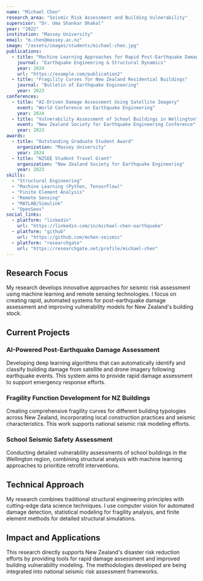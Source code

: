 ```yaml
---
name: "Michael Chen"
research_area: "Seismic Risk Assessment and Building Vulnerability"
supervisor: "Dr. Uma Shankar Dhakal"
year: "2022"
institution: "Massey University"
email: "m.chen@massey.ac.nz"
image: "/assets/images/students/michael-chen.jpg"
publications:
  - title: "Machine Learning Approaches for Rapid Post-Earthquake Damage Assessment"
    journal: "Earthquake Engineering & Structural Dynamics"
    year: 2024
    url: "https://example.com/publication2"
  - title: "Fragility Curves for New Zealand Residential Buildings"
    journal: "Bulletin of Earthquake Engineering"
    year: 2023
conferences:
  - title: "AI-Driven Damage Assessment Using Satellite Imagery"
    event: "World Conference on Earthquake Engineering"
    year: 2024
  - title: "Vulnerability Assessment of School Buildings in Wellington"
    event: "New Zealand Society for Earthquake Engineering Conference"
    year: 2023
awards:
  - title: "Outstanding Graduate Student Award"
    organization: "Massey University"
    year: 2024
  - title: "NZSEE Student Travel Grant"
    organization: "New Zealand Society for Earthquake Engineering"
    year: 2023
skills:
  - "Structural Engineering"
  - "Machine Learning (Python, TensorFlow)"
  - "Finite Element Analysis"
  - "Remote Sensing"
  - "MATLAB/Simulink"
  - "OpenSees"
social_links:
  - platform: "linkedin"
    url: "https://linkedin.com/in/michael-chen-earthquake"
  - platform: "github"
    url: "https://github.com/mchen-seismic"
  - platform: "researchgate"
    url: "https://researchgate.net/profile/michael-chen"
---
```


## Research Focus

My research develops innovative approaches for seismic risk assessment using machine learning and remote sensing technologies. I focus on creating rapid, automated systems for post-earthquake damage assessment and improving vulnerability models for New Zealand's building stock.

## Current Projects

### AI-Powered Post-Earthquake Damage Assessment
Developing deep learning algorithms that can automatically identify and classify building damage from satellite and drone imagery following earthquake events. This system aims to provide rapid damage assessment to support emergency response efforts.

### Fragility Function Development for NZ Buildings
Creating comprehensive fragility curves for different building typologies across New Zealand, incorporating local construction practices and seismic characteristics. This work supports national seismic risk modeling efforts.

### School Seismic Safety Assessment
Conducting detailed vulnerability assessments of school buildings in the Wellington region, combining structural analysis with machine learning approaches to prioritize retrofit interventions.

## Technical Approach

My research combines traditional structural engineering principles with cutting-edge data science techniques. I use computer vision for automated damage detection, statistical modeling for fragility analysis, and finite element methods for detailed structural simulations.

## Impact and Applications

This research directly supports New Zealand's disaster risk reduction efforts by providing tools for rapid damage assessment and improved building vulnerability modeling. The methodologies developed are being integrated into national seismic risk assessment frameworks.
